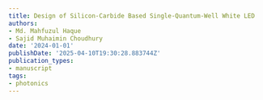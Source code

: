 ```yaml
---
title: Design of Silicon-Carbide Based Single-Quantum-Well White LED
authors:
- Md. Mahfuzul Haque
- Sajid Muhaimin Choudhury
date: '2024-01-01'
publishDate: '2025-04-10T19:30:28.883744Z'
publication_types:
- manuscript
tags:
- photonics
---
```

